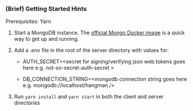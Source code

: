 ### (Brief) Getting Started Hints

Prerequisites: Yarn

1. Start a MongoDB instance. The [official Mongo Docker image](https://hub.docker.com/_/mongo/) is a quick way to get up and running.

2. Add a .env file in the root of the server directory with values for:

    - AUTH_SECRET=\<secret for signing/verifying json web tokens goes here e.g. not-so-secret-auth-secret \>

    - DB_CONNECTION_STRING=\<mongodb connection string goes here e.g. mongodb://localhost/hangman />

3. Run `yarn install` and `yarn start` in both the client and server directories
